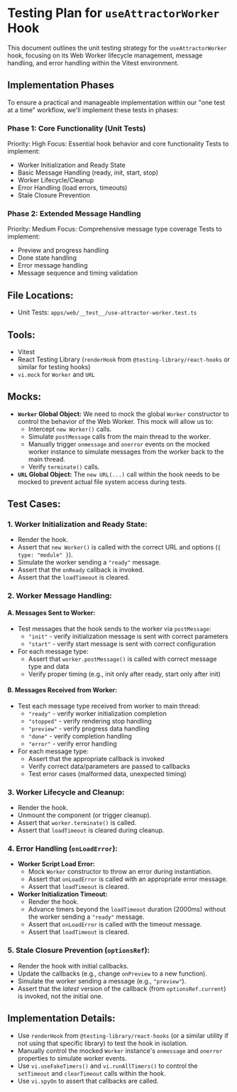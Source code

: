 <!--
  Communication Protocol for this Document:

  Messages from Gemini CLI Agent (QA Director) will be prefixed with: "Message from Gemini CLI Agent (QA Director):"
  These messages will always be written directly into this file.

  Messages from GitHub Copilot (the implementer) should be sent via the `send_message_to_qa.zsh` script.
  This script will handle the communication to the QA Director.

  Example of messaging tool usage:
  ```zsh
  ./send_message_to_qa.zsh << 'EOM'
  Message from GitHub Copilot:
  Multiple lines
  of messages
  EOM
  ```

  ---

  Message from Gemini CLI Agent (QA Director):

  Hello GitHub Copilot!

  You are absolutely correct! My apologies for the oversight. I reviewed the test file and indeed, the "Worker Lifecycle/Cleanup," "Error Handling," and "Stale Closure Prevention" tests were already implemented and passing as part of Phase 1.

  This means that **Phase 1: Core Functionality (Unit Tests) is now fully complete and all tests are passing.** Excellent work!

  Now, please proceed with implementing **Phase 2: Extended Message Handling**. This phase includes:

  *   Preview and progress handling
  *   Done state handling
  *   Error message handling
  *   Message sequence and timing validation

  Please implement these tests, focusing on one test case at a time.

  Communicate progress and any questions by sending your message to the provided script (`./send_message_to_qa.zsh`). Thank you very much.
-->

# Testing Plan for `useAttractorWorker` Hook

This document outlines the unit testing strategy for the `useAttractorWorker` hook, focusing on its Web Worker lifecycle management, message handling, and error handling within the Vitest environment.

## Implementation Phases

To ensure a practical and manageable implementation within our "one test at a time" workflow, we'll implement these tests in phases:

### Phase 1: Core Functionality (Unit Tests)
Priority: High
Focus: Essential hook behavior and core functionality
Tests to implement:
- Worker Initialization and Ready State
- Basic Message Handling (ready, init, start, stop)
- Worker Lifecycle/Cleanup
- Error Handling (load errors, timeouts)
- Stale Closure Prevention

### Phase 2: Extended Message Handling
Priority: Medium
Focus: Comprehensive message type coverage
Tests to implement:
- Preview and progress handling
- Done state handling
- Error message handling
- Message sequence and timing validation

## File Locations:
- Unit Tests: `apps/web/__test__/use-attractor-worker.test.ts`

## Tools:
*   Vitest
*   React Testing Library (`renderHook` from `@testing-library/react-hooks` or similar for testing hooks)
*   `vi.mock` for `Worker` and `URL`

## Mocks:

*   **`Worker` Global Object:** We need to mock the global `Worker` constructor to control the behavior of the Web Worker. This mock will allow us to:
    *   Intercept `new Worker()` calls.
    *   Simulate `postMessage` calls from the main thread to the worker.
    *   Manually trigger `onmessage` and `onerror` events on the mocked worker instance to simulate messages from the worker back to the main thread.
    *   Verify `terminate()` calls.
*   **`URL` Global Object:** The `new URL(...)` call within the hook needs to be mocked to prevent actual file system access during tests.

## Test Cases:

### 1. Worker Initialization and Ready State:
*   Render the hook.
*   Assert that `new Worker()` is called with the correct URL and options (`{ type: "module" }`).
*   Simulate the worker sending a `"ready"` message.
*   Assert that the `onReady` callback is invoked.
*   Assert that the `loadTimeout` is cleared.

### 2. Worker Message Handling:

#### A. Messages Sent to Worker:
*   Test messages that the hook sends to the worker via `postMessage`:
    *   `"init"` - verify initialization message is sent with correct parameters
    *   `"start"` - verify start message is sent with correct configuration
*   For each message type:
    *   Assert that `worker.postMessage()` is called with correct message type and data
    *   Verify proper timing (e.g., init only after ready, start only after init)

#### B. Messages Received from Worker:
*   Test each message type received from worker to main thread:
    *   `"ready"` - verify worker initialization completion
    *   `"stopped"` - verify rendering stop handling
    *   `"preview"` - verify progress data handling
    *   `"done"` - verify completion handling
    *   `"error"` - verify error handling
*   For each message type:
    *   Assert that the appropriate callback is invoked
    *   Verify correct data/parameters are passed to callbacks
    *   Test error cases (malformed data, unexpected timing)

### 3. Worker Lifecycle and Cleanup:
*   Render the hook.
*   Unmount the component (or trigger cleanup).
*   Assert that `worker.terminate()` is called.
*   Assert that `loadTimeout` is cleared during cleanup.

### 4. Error Handling (`onLoadError`):
*   **Worker Script Load Error:**
    *   Mock `Worker` constructor to throw an error during instantiation.
    *   Assert that `onLoadError` is called with an appropriate error message.
    *   Assert that `loadTimeout` is cleared.
*   **Worker Initialization Timeout:**
    *   Render the hook.
    *   Advance timers beyond the `loadTimeout` duration (2000ms) without the worker sending a `"ready"` message.
    *   Assert that `onLoadError` is called with the timeout message.
    *   Assert that `loadTimeout` is cleared.

### 5. Stale Closure Prevention (`optionsRef`):
*   Render the hook with initial callbacks.
*   Update the callbacks (e.g., change `onPreview` to a new function).
*   Simulate the worker sending a message (e.g., `"preview"`).
*   Assert that the *latest* version of the callback (from `optionsRef.current`) is invoked, not the initial one.

## Implementation Details:
*   Use `renderHook` from `@testing-library/react-hooks` (or a similar utility if not using that specific library) to test the hook in isolation.
*   Manually control the mocked `Worker` instance's `onmessage` and `onerror` properties to simulate worker events.
*   Use `vi.useFakeTimers()` and `vi.runAllTimers()` to control the `setTimeout` and `clearTimeout` calls within the hook.
*   Use `vi.spyOn` to assert that callbacks are called.
